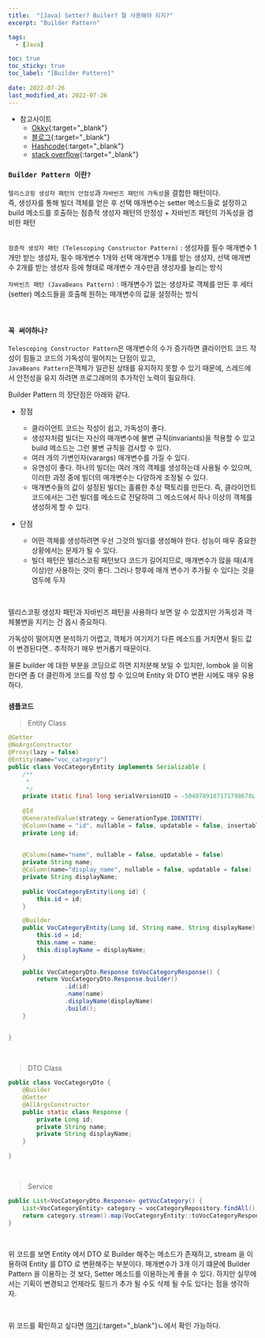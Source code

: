 ```yaml
---
title:  "[Java] Setter? Builer? 뭘 사용해야 되지?"
excerpt: "Builder Pattern"

tags:
  - [Java]

toc: true
toc_sticky: true
toc_label: "[Builder Pattern]"
 
date: 2022-07-26
last_modified_at: 2022-07-26
---
```


- 참고사이트
  - [Okky](https://okky.kr/article/396206){:target="_blank"}
  - [블로그](https://effortguy.tistory.com/15){:target="_blank"}
  - [Hashcode](https://hashcode.co.kr/questions/887/%EC%9E%90%EB%B0%94%EC%97%90%EC%84%9C-builder%EB%A5%BC-%EC%93%B0%EB%8A%94-%EC%9D%B4%EC%9C%A0%EB%8A%94-%EB%AD%94%EA%B0%80%EC%9A%94){:target="_blank"}
  - [stack overflow](https://stackoverflow.com/questions/22416239/setters-and-not-or-or-vs-builder-patterns){:target="_blank"}


### ``Builder Pattern 이란?``

`텔리스코핑 생성자 패턴의 안정성`과 `자바빈즈 패턴의 가독성`을 결합한 패턴이다. <br>
즉, 생성자를 통해 빌더 객체를 얻은 후 선택 매개변수는 setter 메소드들로 설정하고 build 메소드를 호출하는 점층적 생성자 패턴의 안정성 + 자바빈즈 패턴의 가독성을 겸비한 패턴 <br><br>


`점층적 생성자 패턴 (Telescoping Constructor Pattern)` : 생성자를 필수 매개변수 1개만 받는 생성자, 필수 매개변수 1개와 선택 매개변수 1개를 받는 생성자, 선택 매개변수 2개를 받는 생성자 등에 형태로 매개변수 개수만큼 생성자를 늘리는 방식 <br>

`자바빈즈 패턴 (JavaBeans Pattern)` : 매개변수가 없는 생성자로 객체를 만든 후 세터(setter) 메소드들을 호출해 원하는 매개변수의 값을 설정하는 방식 <br>


<br>


### ``꼭 써야하나?``

`Telescoping Constructor Pattern`은 매개변수의 수가 증가하면 클라이언트 코드 작성이 힘들고 코드의 가독성이 떨어지는 단점이 있고, <br> 
`JavaBeans Pattern`은객체가 일관된 상태를 유지하지 못할 수 있기 때문에, 스레드에서 안전성을 유지 하려면 프로그래머의 추가적인 노력이 필요하다. <br>


Builder Pattern 의 장단점은 아래와 같다.

- 장점
  - 클라이언트 코드는 작성이 쉽고, 가독성이 좋다.
  - 생성자처럼 빌더는 자신의 매개변수에 불변 규칙(invariants)을 적용할 수 있고 build 메소드는 그런 불변 규칙을 검사할 수 있다.
  - 여러 개의 가변인자(varargs) 매개변수를 가질 수 있다.
  - 유연성이 좋다. 하나의 빌더는 여러 개의 객체를 생성하는데 사용될 수 있으며, 이러한 과정 중에 빌더의 매개변수는 다양하게 조정될 수 있다.
  - 매개변수들의 값이 설정된 빌더는 훌륭한 추상 팩토리를 만든다. 즉, 클라이언트 코드에서는 그런 빌더를 메소드로 전달하여 그 메소드에서 하나 이상의 객체를 생성하게 할 수 있다.

- 단점
  - 어떤 객체를 생성하려면 우선 그것의 빌더를 생성해야 한다. 성능이 매우 중요한 상황에서는 문제가 될 수 있다.
  - 빌더 패턴은 텔리스코핑 패턴보다 코드가 길어지므로, 매개변수가 많을 때(4개 이상)만 사용하는 것이 좋다. 그러나 향후에 매개 변수가 추가될 수 있다는 것을 염두에 두자


<br>

텔리스코핑 생성자 패턴과 자바빈즈 패턴을 사용하다 보면 알 수 있겠지만 가독성과 객체불변을 지키는 건 몹시 중요하다. 
<br>

가독성이 떨어지면 분석하기 어렵고, 객체가 여기저기 다른 메소드를 거치면서 필드 값이 변경된다면.. 추적하기 매우 번거롭기 때문이다. <br>

물론 builder 에 대한 부분을 코딩으로 하면 지저분해 보일 수 있지만, lombok 을 이용한다면 좀 더 클린하게 코드를 작성 할 수 있으며 Entity 와 DTO 변환 시에도 매우 유용하다.
<br>


### ``샘플코드``

> Entity Class

```java
@Getter
@NoArgsConstructor
@Proxy(lazy = false)
@Entity(name="voc_category")
public class VocCategoryEntity implements Serializable {
	/**
	 * 
	 */
	private static final long serialVersionUID = -5049789187171798678L;
	
	@Id
	@GeneratedValue(strategy = GenerationType.IDENTITY)
	@Column(name = "id", nullable = false, updatable = false, insertable = false)
	private Long id;
	
	
	@Column(name="name", nullable = false, updatable = false)
	private String name;
	@Column(name="display_name", nullable = false, updatable = false)
	private String displayName;
	
	public VocCategoryEntity(Long id) {
		this.id = id;
	}

	@Builder
	public VocCategoryEntity(Long id, String name, String displayName) {
		this.id = id;
		this.name = name;
		this.displayName = displayName;
	}
	
	public VocCategoryDto.Response toVocCategoryResponse() {
		return VocCategoryDto.Response.builder()
				.id(id)
				.name(name)
				.displayName(displayName)
				.build();
	}
	
	
}
```

<br>

> DTO Class

```java
public class VocCategoryDto {	
	@Builder
	@Getter
	@AllArgsConstructor
	public static class Response {
		private Long id;
		private String name;
		private String displayName;
	}
	
}
```

<br>

> Service

```java
public List<VocCategoryDto.Response> getVocCategory() {
	List<VocCategoryEntity> category = vocCategoryRepository.findAll();
	return category.stream().map(VocCategoryEntity::toVocCategoryResponse).collect(toList());
}
```
<br>

위 코드를 보면 Entity 에서 DTO 로 Builder 해주는 메소드가 존재하고, stream 을 이용하여 Entity 를 DTO 로 변환해주는 부분이다. 매개변수가 3개 이기 떄문에 Builder Pattern 을 이용하는 것 보다, Setter 메소드를 이용하는게 좋을 수 있다. 하지만 실무에서는 기획이 변경되고 언제라도 필드가 추가 될 수도 삭제 될 수도 있다는 점을 생각하자. <br>

<br>

위 코드를 확인하고 싶다면 [여기](https://github.com/ymkmoon/toyseven){:target="_blank"}ㄴ에서 확인 가능하다.